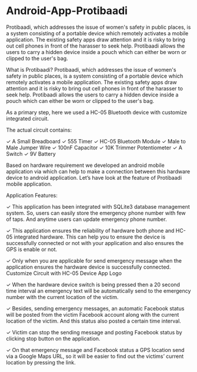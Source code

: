 # Android-App-Protibaadi
Protibaadi, which addresses the issue of women's safety in public places, is a system consisting of a portable device which remotely activates a mobile application. The existing safety apps draw attention and it is risky to bring out cell phones in front of the harasser to seek help. Protibaadi allows the users to carry a hidden device inside a pouch which can either be worn or clipped to the user's bag.


What is Protibaadi?
Protibaadi, which addresses the issue of women's safety in public places, is a system
consisting of a portable device which remotely activates a mobile application. The existing
safety apps draw attention and it is risky to bring out cell phones in front of the harasser to
seek help. Protibaadi allows the users to carry a hidden device inside a pouch which can
either be worn or clipped to the user's bag.

As a primary step, here we used a HC-05 Bluetooth device with customize integrated circuit.

The actual circuit contains:

✓ A Small Breadboard
✓ 555 Timer
✓ HC-05 Bluetooth Module
✓ Male to Male Jumper Wire
✓ 100nF Capacitor
✓ 10K Trimmer Potentiometer
✓ A Switch
✓ 9V Battery

Based on hardware requirement we developed an android mobile application via which can help to make a connection between
this hardware device to android application. Let’s have look at the feature of Protibaadi mobile application.

Application Features:

✓ This application has been integrated with SQLite3
database management system. So, users can easily
store the emergency phone number with few of taps.
And anytime users can update emergency phone
number.

✓ This application ensures the reliability of hardware
both phone and HC-05 integrated hardware. This can
help you to ensure the device is successfully
connected or not with your application and also
ensures the GPS is enable or not.

✓ Only when you are applicable for send emergency message when the application
ensures the hardware device is successfully connected.
Customize Circuit with HC-05 Device
App Logo

✓ When the hardware device switch is being pressed then a 20 second time interval an
emergency text will be automatically send to the emergency number with the current
location of the victim.

✓ Besides, sending emergency messages, an automatic Facebook status will be posted
from the victim Facebook account along with the current location of the victim. And
this status also posted a certain time interval.

✓ Victim can stop the sending message and posting Facebook status by clicking stop
button on the application.

✓ On that emergency message and Facebook status a GPS location send via a Google
Maps URL, so it will be easier to find out the victims’ current location by pressing the
link.
